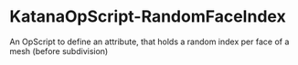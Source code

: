 # KatanaOpScript-RandomFaceIndex
An OpScript to define an attribute, that holds a random index per face of a mesh (before subdivision)
